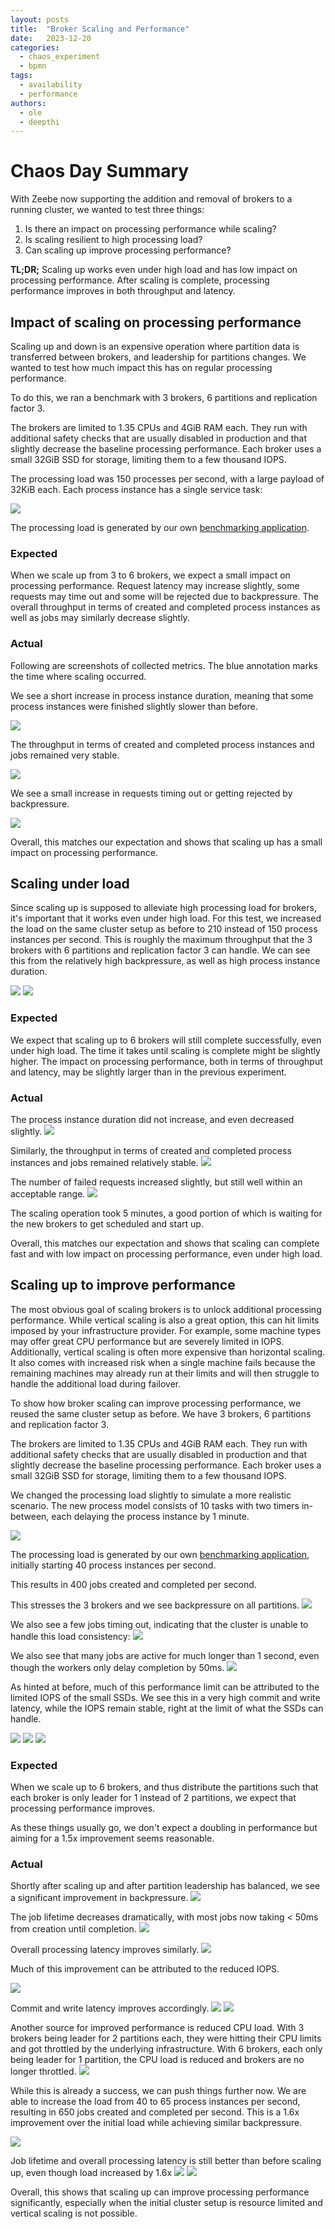 ```yaml
---
layout: posts
title:  "Broker Scaling and Performance"
date:   2023-12-20
categories: 
  - chaos_experiment 
  - bpmn
tags:
  - availability
  - performance
authors:
  - ole
  - deepthi
---
```


# Chaos Day Summary

With Zeebe now supporting the addition and removal of brokers to a running cluster, we wanted to test three things:
1. Is there an impact on processing performance while scaling?
2. Is scaling resilient to high processing load?
3. Can scaling up improve processing performance?

**TL;DR;** Scaling up works even under high load and has low impact on processing performance. After scaling is complete, processing performance improves in both throughput and latency.

<!--truncate-->

## Impact of scaling on processing performance

Scaling up and down is an expensive operation where partition data is transferred between brokers, and leadership for partitions changes.
We wanted to test how much impact this has on regular processing performance.

To do this, we ran a benchmark with 3 brokers, 6 partitions and replication factor 3.

The brokers are limited to 1.35 CPUs and 4GiB RAM each. 
They run with additional safety checks that are usually disabled in production and that slightly decrease the baseline processing performance.
Each broker uses a small 32GiB SSD for storage, limiting them to a few thousand IOPS.

The processing load was 150 processes per second, with a large payload of 32KiB each.
Each process instance has a single service task:

![](./one_task.png)

The processing load is generated by our own [benchmarking application](https://github.com/camunda/zeebe/tree/9e723b21b0e408fc2b97fd7d3f6b092af8e62dbe/benchmarks).

### Expected

When we scale up from 3 to 6 brokers, we expect a small impact on processing performance.
Request latency may increase slightly, some requests may time out and some will be rejected due to backpressure.
The overall throughput in terms of created and completed process instances as well as jobs may similarly decrease slightly.

### Actual

Following are screenshots of collected metrics.
The blue annotation marks the time where scaling occurred.

We see a short increase in process instance duration, meaning that some process instances were finished slightly slower than before.

![](./increased_process_duration.png)

The throughput in terms of created and completed process instances and jobs remained very stable.

![](./stable_throughput.png)

We see a small increase in requests timing out or getting rejected by backpressure.

![](./failed_requests.png)

Overall, this matches our expectation and shows that scaling up has a small impact on processing performance.

## Scaling under load

Since scaling up is supposed to alleviate high processing load for brokers, it's important that it works even under high load.
For this test, we increased the load on the same cluster setup as before to 210 instead of 150 process instances per second.
This is roughly the maximum throughput that the 3 brokers with 6 partitions and replication factor 3 can handle.
We can see this from the relatively high backpressure, as well as high process instance duration.

![](./high_load_backpressure.png)
![](./high_load_latency.png)

### Expected

We expect that scaling up to 6 brokers will still complete successfully, even under high load.
The time it takes until scaling is complete might be slightly higher.
The impact on processing performance, both in terms of throughput and latency, may be slightly larger than in the previous experiment.

### Actual

The process instance duration did not increase, and even decreased slightly.
![](./high_load_scaling_latency.png)

Similarly, the throughput in terms of created and completed process instances and jobs remained relatively stable.
![](./high_load_scaling_throughput.png)

The number of failed requests increased slightly, but still well within an acceptable range.
![](./high_load_scaling_failed_requests.png)

The scaling operation took 5 minutes, a good portion of which is waiting for the new brokers to get scheduled and start up.

Overall, this matches our expectation and shows that scaling can complete fast and with low impact on processing performance, even under high load.

## Scaling up to improve performance

The most obvious goal of scaling brokers is to unlock additional processing performance.
While vertical scaling is also a great option, this can hit limits imposed by your infrastructure provider.
For example, some machine types may offer great CPU performance but are severely limited in IOPS.
Additionally, vertical scaling is often more expensive than horizontal scaling.
It also comes with increased risk when a single machine fails because the remaining machines may already run at their limits and will then struggle to handle the additional load during failover.

To show how broker scaling can improve processing performance, we reused the same cluster setup as before.
We have 3 brokers, 6 partitions and replication factor 3.

The brokers are limited to 1.35 CPUs and 4GiB RAM each. 
They run with additional safety checks that are usually disabled in production and that slightly decrease the baseline processing performance.
Each broker uses a small 32GiB SSD for storage, limiting them to a few thousand IOPS.

We changed the processing load slightly to simulate a more realistic scenario.
The new process model consists of 10 tasks with two timers in-between, each delaying the process instance by 1 minute.

![](./ten_tasks.png)

The processing load is generated by our own [benchmarking application](https://github.com/camunda/zeebe/tree/9e723b21b0e408fc2b97fd7d3f6b092af8e62dbe/benchmarks), initially starting 40 process instances per second.

This results in 400 jobs created and completed per second.

This stresses the 3 brokers and we see backpressure on all partitions.
![](./perf_initial_backpressure.png)

We also see a few jobs timing out, indicating that the cluster is unable to handle this load consistency:
![](./perf_initial_timeouts.png)

We also see that many jobs are active for much longer than 1 second, even though the workers only delay completion by 50ms.
![](./perf_initial_job_lifetime.png)

As hinted at before, much of this performance limit can be attributed to the limited IOPS of the small SSDs.
We see this in a very high commit and write latency, while the IOPS remain stable, right at the limit of what the SSDs can handle.

![](./perf_initial_iops.png)
![](./perf_initial_commit_latency.png)
![](./perf_initial_write_latency.png)

### Expected

When we scale up to 6 brokers, and thus distribute the partitions such that each broker is only leader for 1 instead of 2 partitions, we expect that processing performance improves.

As these things usually go, we don't expect a doubling in performance but aiming for a 1.5x improvement seems reasonable.

### Actual

Shortly after scaling up and after partition leadership has balanced, we see a significant improvement in backpressure.
![](./perf_after_backpressure.png)

The job lifetime decreases dramatically, with most jobs now taking < 50ms from creation until completion.
![](./perf_after_job_lifetime.png)

Overall processing latency improves similarly.
![](./perf_after_processing_latency.png)

Much of this improvement can be attributed to the reduced IOPS.

![](./perf_after_iops.png)

Commit and write latency improves accordingly.
![](./perf_after_commit_latency.png)
![](./perf_after_write_latency.png)

Another source for improved performance is reduced CPU load.
With 3 brokers being leader for 2 partitions each, they were hitting their CPU limits and got throttled by the underlying infrastructure.
With 6 brokers, each only being leader for 1 partition, the CPU load is reduced and brokers are no longer throttled.
![](./perf_after_cpu.png)


While this is already a success, we can push things further now.
We are able to increase the load from 40 to 65 process instances per second, resulting in 650 jobs created and completed per second.
This is a 1.6x improvement over the initial load while achieving similar backpressure.

![](./perf_increased_load_backpressure.png)

Job lifetime and overall processing latency is still better than before scaling up, even though load increased by 1.6x
![](./perf_increased_load_job_lifetime.png)
![](./perf_increased_load_processing_latency.png)


Overall, this shows that scaling up can improve processing performance significantly, especially when the initial cluster setup is resource limited and vertical scaling is not possible.